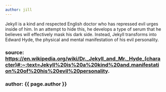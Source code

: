 ```yaml
---
author: jill
---
```


Jekyll is a kind and respected English doctor who has repressed evil urges inside of him. In an attempt to hide this, he develops a type of serum that he believes will effectively mask his dark side. Instead, Jekyll transforms into Edward Hyde, the physical and mental manifestation of his evil personality.

### source: https://en.wikipedia.org/wiki/Dr._Jekyll_and_Mr._Hyde_(character)#:~:text=Jekyll%20is%20a%20kind%20and,manifestation%20of%20his%20evil%20personality.

### author: {{ page.author }}
